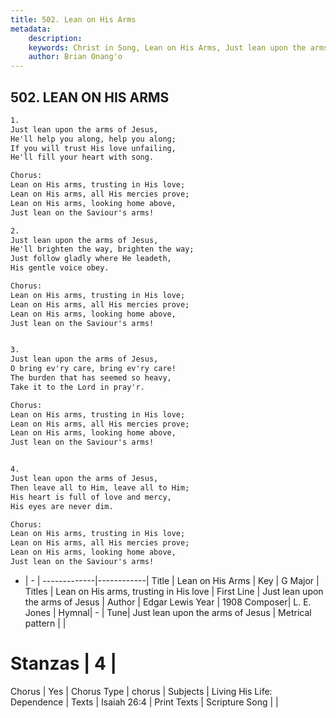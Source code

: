 ```yaml
---
title: 502. Lean on His Arms
metadata:
    description: 
    keywords: Christ in Song, Lean on His Arms, Just lean upon the arms of Jesus, Lean on His arms, trusting in His love
    author: Brian Onang'o
---
```



## 502. LEAN ON HIS ARMS

```txt
1.
Just lean upon the arms of Jesus,
He'll help you along, help you along;
If you will trust His love unfailing,
He'll fill your heart with song.

Chorus:
Lean on His arms, trusting in His love;
Lean on His arms, all His mercies prove;
Lean on His arms, looking home above,
Just lean on the Saviour's arms!

2.
Just lean upon the arms of Jesus,
He'll brighten the way, brighten the way;
Just follow gladly where He leadeth,
His gentle voice obey. 

Chorus:
Lean on His arms, trusting in His love;
Lean on His arms, all His mercies prove;
Lean on His arms, looking home above,
Just lean on the Saviour's arms!


3.
Just lean upon the arms of Jesus,
O bring ev'ry care, bring ev'ry care!
The burden that has seemed so heavy,
Take it to the Lord in pray'r. 

Chorus:
Lean on His arms, trusting in His love;
Lean on His arms, all His mercies prove;
Lean on His arms, looking home above,
Just lean on the Saviour's arms!


4.
Just lean upon the arms of Jesus,
Then leave all to Him, leave all to Him;
His heart is full of love and mercy,
His eyes are never dim. 

Chorus:
Lean on His arms, trusting in His love;
Lean on His arms, all His mercies prove;
Lean on His arms, looking home above,
Just lean on the Saviour's arms!

```

- |   -  |
-------------|------------|
Title | Lean on His Arms |
Key | G Major |
Titles | Lean on His arms, trusting in His love |
First Line | Just lean upon the arms of Jesus |
Author | Edgar Lewis
Year | 1908
Composer| L. E. Jones |
Hymnal|  - |
Tune| Just lean upon the arms of Jesus |
Metrical pattern | |
# Stanzas | 4 |
Chorus | Yes |
Chorus Type | chorus |
Subjects | Living His Life: Dependence |
Texts | Isaiah 26:4 |
Print Texts | 
Scripture Song |  |
  
